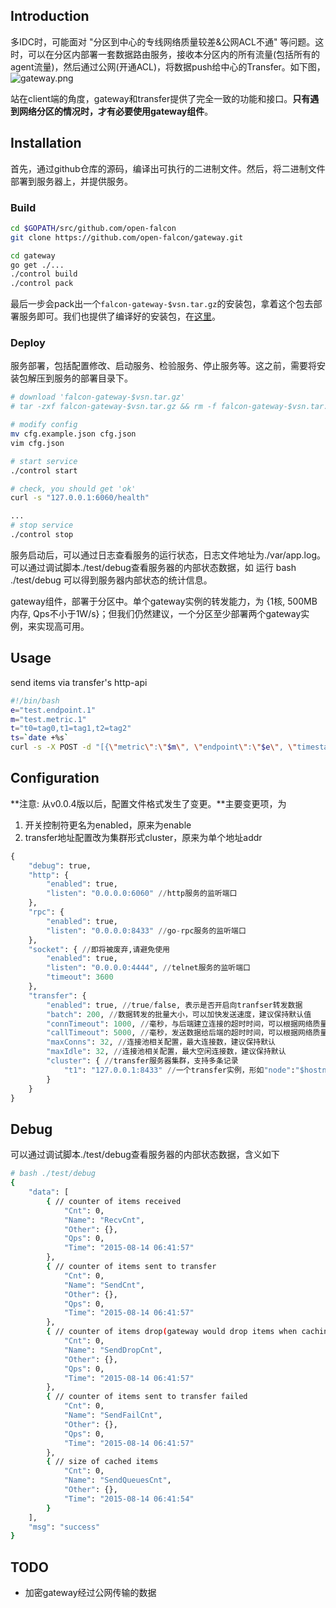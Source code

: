 ## Introduction

多IDC时，可能面对 "分区到中心的专线网络质量较差&公网ACL不通" 等问题。这时，可以在分区内部署一套数据路由服务，接收本分区内的所有流量(包括所有的agent流量)，然后通过公网(开通ACL)，将数据push给中心的Transfer。如下图，
![gateway.png](https://raw.githubusercontent.com/niean/niean.github.io/master/images/20150806/gateway.png)

站在client端的角度，gateway和transfer提供了完全一致的功能和接口。**只有遇到网络分区的情况时，才有必要使用gateway组件**。

## Installation

首先，通过github仓库的源码，编译出可执行的二进制文件。然后，将二进制文件部署到服务器上，并提供服务。

### Build

```bash
cd $GOPATH/src/github.com/open-falcon
git clone https://github.com/open-falcon/gateway.git

cd gateway
go get ./...
./control build
./control pack
```
最后一步会pack出一个`falcon-gateway-$vsn.tar.gz`的安装包，拿着这个包去部署服务即可。我们也提供了编译好的安装包，在[这里](https://github.com/nieanan/gateway/releases/tag/v0.0.7)。

### Deploy
服务部署，包括配置修改、启动服务、检验服务、停止服务等。这之前，需要将安装包解压到服务的部署目录下。

```bash
# download 'falcon-gateway-$vsn.tar.gz'
# tar -zxf falcon-gateway-$vsn.tar.gz && rm -f falcon-gateway-$vsn.tar.gz

# modify config
mv cfg.example.json cfg.json
vim cfg.json

# start service
./control start

# check, you should get 'ok'
curl -s "127.0.0.1:6060/health"

...
# stop service
./control stop

```
服务启动后，可以通过日志查看服务的运行状态，日志文件地址为./var/app.log。可以通过调试脚本./test/debug查看服务器的内部状态数据，如 运行 bash ./test/debug 可以得到服务器内部状态的统计信息。

gateway组件，部署于分区中。单个gateway实例的转发能力，为 {1核, 500MB内存, Qps不小于1W/s}；但我们仍然建议，一个分区至少部署两个gateway实例，来实现高可用。


## Usage
send items via transfer's http-api

```bash
#!/bin/bash
e="test.endpoint.1" 
m="test.metric.1"
t="t0=tag0,t1=tag1,t2=tag2"
ts=`date +%s`
curl -s -X POST -d "[{\"metric\":\"$m\", \"endpoint\":\"$e\", \"timestamp\":$ts,\"step\":60, \"value\":9, \"counterType\":\"GAUGE\",\"tags\":\"$t\"}]" "127.0.0.1:6060/api/push" | python -m json.tool
```

## Configuration
**注意: 从v0.0.4版以后，配置文件格式发生了变更。**主要变更项，为

1. 开关控制符更名为enabled，原来为enable
2. transfer地址配置改为集群形式cluster，原来为单个地址addr


```python
{
    "debug": true,
    "http": {
        "enabled": true,
        "listen": "0.0.0.0:6060" //http服务的监听端口
    },
    "rpc": {
        "enabled": true,
        "listen": "0.0.0.0:8433" //go-rpc服务的监听端口
    },
    "socket": { //即将被废弃,请避免使用
        "enabled": true,
        "listen": "0.0.0.0:4444", //telnet服务的监听端口
        "timeout": 3600
    },
    "transfer": {
        "enabled": true, //true/false, 表示是否开启向tranfser转发数据
        "batch": 200, //数据转发的批量大小，可以加快发送速度，建议保持默认值
        "connTimeout": 1000, //毫秒，与后端建立连接的超时时间，可以根据网络质量微调，建议保持默认
        "callTimeout": 5000, //毫秒，发送数据给后端的超时时间，可以根据网络质量微调，建议保持默认
        "maxConns": 32, //连接池相关配置，最大连接数，建议保持默认
        "maxIdle": 32, //连接池相关配置，最大空闲连接数，建议保持默认
        "cluster": { //transfer服务器集群，支持多条记录
            "t1": "127.0.0.1:8433" //一个transfer实例，形如"node":"$hostname:$port"
        }
    }
}
```


## Debug
可以通过调试脚本./test/debug查看服务器的内部状态数据，含义如下

```bash
# bash ./test/debug
{
    "data": [
        { // counter of items received
            "Cnt": 0,
            "Name": "RecvCnt",
            "Other": {},
            "Qps": 0,
            "Time": "2015-08-14 06:41:57"
        },
        { // counter of items sent to transfer
            "Cnt": 0,
            "Name": "SendCnt",
            "Other": {},
            "Qps": 0,
            "Time": "2015-08-14 06:41:57"
        },
        { // counter of items drop(gateway would drop items when caching too many)
            "Cnt": 0,
            "Name": "SendDropCnt",
            "Other": {},
            "Qps": 0,
            "Time": "2015-08-14 06:41:57"
        },
        { // counter of items sent to transfer failed
            "Cnt": 0,
            "Name": "SendFailCnt",
            "Other": {},
            "Qps": 0,
            "Time": "2015-08-14 06:41:57"
        },
        { // size of cached items
            "Cnt": 0,
            "Name": "SendQueuesCnt",
            "Other": {},
            "Time": "2015-08-14 06:41:54"
        }
    ],
    "msg": "success"
}

```

## TODO
+ 加密gateway经过公网传输的数据
